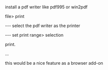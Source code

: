 <p>install a pdf writer like pdf995 or win2pdf</p>

<p>file> print</p>
<p>--- select the pdf writer as the printer</p>
<p>--- set print range> selection</p>

<p>print.</p>




<p>...</p>


<p>this would be a nice feature as a browser add-on</p>